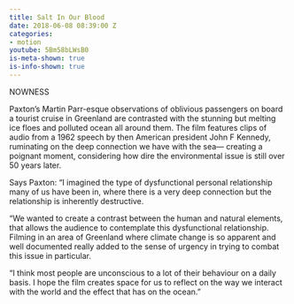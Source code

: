 ```yaml
---
title: Salt In Our Blood
date: 2018-06-08 08:39:00 Z
categories:
- motion
youtube: 5Bm58bLWsB0
is-meta-shown: true
is-info-shown: true
---
```


NOWNESS

Paxton’s Martin Parr-esque observations of oblivious passengers on board a tourist cruise in Greenland are contrasted with the stunning but melting ice floes and polluted ocean all around them. The film features clips of audio from a 1962 speech by then American president John F Kennedy, ruminating on the deep connection we have with the sea— creating a poignant moment, considering how dire the environmental issue is still over 50 years later. 

Says Paxton: “I imagined the type of dysfunctional personal relationship many of us have been in, where there is a very deep connection but the relationship is inherently destructive. 

“We wanted to create a contrast between the human and natural elements, that allows the audience to contemplate this dysfunctional relationship. Filming in an area of Greenland where climate change is so apparent and well documented really added to the sense of urgency in trying to combat this issue in particular.

“I think most people are unconscious to a lot of their behaviour on a daily basis. I hope the film creates space for us to reflect on the way we interact with the world and the effect that has on the ocean.”


